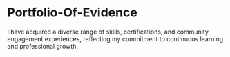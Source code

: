 # Portfolio-Of-Evidence
I have acquired a diverse range of skills, certifications, and community engagement experiences, reflecting my commitment to continuous learning and professional growth.
